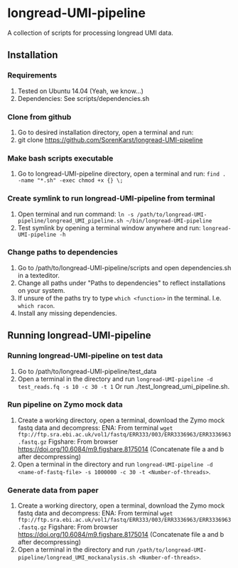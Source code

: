 # longread-UMI-pipeline
A collection of scripts for processing longread UMI data.

## Installation

### Requirements
1. Tested on Ubuntu 14.04 (Yeah, we know...)
2. Dependencies: See scripts/dependencies.sh

### Clone from github
1. Go to desired installation directory, open a terminal and run:
2. git clone https://github.com/SorenKarst/longread-UMI-pipeline

### Make bash scripts executable
1. Go to longread-UMI-pipeline directory, open a terminal and run:
   `find . -name "*.sh" -exec chmod +x {} \;`

### Create symlink to run longread-UMI-pipeline from terminal
1. Open terminal and run command:
   `ln -s /path/to/longread-UMI-pipeline/longread_UMI_pipeline.sh ~/bin/longread-UMI-pipeline`
2. Test symlink by opening a terminal window anywhere and run:
   `longread-UMI-pipeline -h`

### Change paths to dependencies
1. Go to /path/to/longread-UMI-pipeline/scripts and open dependencies.sh in a texteditor.
2. Change all paths under "Paths to dependencies" to reflect installations on your system.
3. If unsure of the paths try to type `which <function>` in the terminal. I.e. `which racon`.
4. Install any missing dependencies.

## Running longread-UMI-pipeline

### Running longread-UMI-pipeline on test data
1. Go to /path/to/longread-UMI-pipeline/test_data
2. Open a terminal in the directory and run `longread-UMI-pipeline -d test_reads.fq -s 10 -c 30 -t 1`
   Or run ./test_longread_umi_pipeline.sh.

### Run pipeline on Zymo mock data
1. Create a working directory, open a terminal, download the Zymo mock fastq data and decompress:
   ENA: From terminal `wget ftp://ftp.sra.ebi.ac.uk/vol1/fastq/ERR333/003/ERR3336963/ERR3336963.fastq.gz`
   Figshare: From browser https://doi.org/10.6084/m9.figshare.8175014 (Concatenate file a and b after decompressing)
2. Open a terminal in the directory and run `longread-UMI-pipeline -d <name-of-fastq-file> -s 1000000 -c 30 -t <Number-of-threads>`. 

### Generate data from paper
1. Create a working directory, open a terminal, download the Zymo mock fastq data and decompress:
   ENA: From terminal `wget ftp://ftp.sra.ebi.ac.uk/vol1/fastq/ERR333/003/ERR3336963/ERR3336963.fastq.gz`
   Figshare: From browser https://doi.org/10.6084/m9.figshare.8175014 (Concatenate file a and b after decompressing)
2. Open a terminal in the directory and run `/path/to/longread-UMI-pipeline/longread_UMI_mockanalysis.sh <Number-of-threads>`. 
